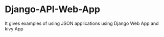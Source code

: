 # Django-API-Web-App
It gives examples of using JSON applications using Django Web  App and kivy App
